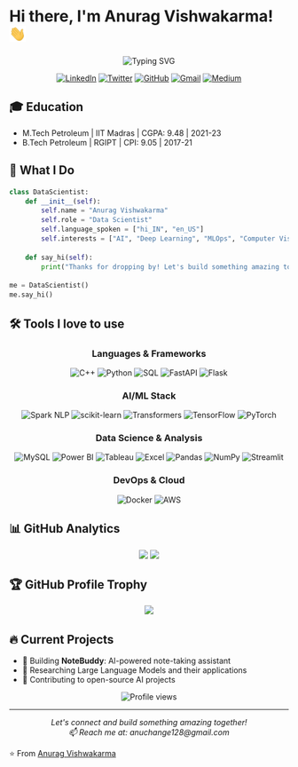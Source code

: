# Hi there, I'm Anurag Vishwakarma! <img src="https://raw.githubusercontent.com/ABSphreak/ABSphreak/master/gifs/Hi.gif" width="30px">

<div align="center">
  <img src="https://readme-typing-svg.herokuapp.com?font=Fira+Code&pause=1000&color=2F81F7&center=true&vCenter=true&width=435&lines=Data+Scientist+%7C+AI+Enthusiast;Code+%7C+Debug+%7C+Solve;Always+learning%2C+always+growing" alt="Typing SVG" />
</div>

<div align="center">
  
[![LinkedIn](https://img.shields.io/badge/LinkedIn-0077B5?style=for-the-badge&logo=linkedin&logoColor=white)](https://www.linkedin.com/in/anurag-vishwakarma-4a9a37168/)
[![Twitter](https://img.shields.io/badge/Twitter-1DA1F2?style=for-the-badge&logo=twitter&logoColor=white)](https://x.com/home)
[![GitHub](https://img.shields.io/badge/GitHub-100000?style=for-the-badge&logo=github&logoColor=white)](https://github.com/anuchange)
[![Gmail](https://img.shields.io/badge/Gmail-D14836?style=for-the-badge&logo=gmail&logoColor=white)](mailto:anuchange128@gmail.com)
[![Medium](https://img.shields.io/badge/Medium-12100E?style=for-the-badge&logo=medium&logoColor=white)](https://medium.com/@anuchange)

</div>

## 🎓 Education

- M.Tech Petroleum | IIT Madras | CGPA: 9.48 | 2021-23
- B.Tech Petroleum | RGIPT | CPI: 9.05 | 2017-21

## 🎯 What I Do

```python
class DataScientist:
    def __init__(self):
        self.name = "Anurag Vishwakarma"
        self.role = "Data Scientist"
        self.language_spoken = ["hi_IN", "en_US"]
        self.interests = ["AI", "Deep Learning", "MLOps", "Computer Vision"]
        
    def say_hi(self):
        print("Thanks for dropping by! Let's build something amazing together.")

me = DataScientist()
me.say_hi()
```

## 🛠️ Tools I love to use

<div align="center">

### Languages & Frameworks
![C++](https://img.shields.io/badge/C++-00599C?style=for-the-badge&logo=cplusplus&logoColor=white)
![Python](https://img.shields.io/badge/Python-FFD43B?style=for-the-badge&logo=python&logoColor=blue)
![SQL](https://img.shields.io/badge/SQL-4479A1?style=for-the-badge&logo=mysql&logoColor=white)
![FastAPI](https://img.shields.io/badge/FastAPI-009688?style=for-the-badge&logo=FastAPI&logoColor=white)
![Flask](https://img.shields.io/badge/Flask-000000?style=for-the-badge&logo=flask&logoColor=white)

### AI/ML Stack
![Spark NLP](https://img.shields.io/badge/Spark_NLP-E25A1C?style=for-the-badge&logo=apache-spark&logoColor=white)
![scikit-learn](https://img.shields.io/badge/scikit--learn-%23F7931E.svg?style=for-the-badge&logo=scikit-learn&logoColor=white)
![Transformers](https://img.shields.io/badge/Transformers-FF6F00?style=for-the-badge&logo=Transformers&logoColor=white)
![TensorFlow](https://img.shields.io/badge/TensorFlow-FF6F00?style=for-the-badge&logo=tensorflow&logoColor=white)
![PyTorch](https://img.shields.io/badge/PyTorch-EE4C2C?style=for-the-badge&logo=pytorch&logoColor=white)

### Data Science & Analysis
![MySQL](https://img.shields.io/badge/MySQL-4479A1?style=for-the-badge&logo=mysql&logoColor=white)
![Power BI](https://img.shields.io/badge/Power_BI-F2C811?style=for-the-badge&logo=power-bi&logoColor=black)
![Tableau](https://img.shields.io/badge/Tableau-E97627?style=for-the-badge&logo=tableau&logoColor=white)
![Excel](https://img.shields.io/badge/Excel-217346?style=for-the-badge&logo=microsoft-excel&logoColor=white)
![Pandas](https://img.shields.io/badge/Pandas-2C2D72?style=for-the-badge&logo=pandas&logoColor=white)
![NumPy](https://img.shields.io/badge/Numpy-777BB4?style=for-the-badge&logo=numpy&logoColor=white)
![Streamlit](https://img.shields.io/badge/Streamlit-FF4B4B?style=for-the-badge&logo=Streamlit&logoColor=white)

### DevOps & Cloud
![Docker](https://img.shields.io/badge/Docker-2CA5E0?style=for-the-badge&logo=docker&logoColor=white)
![AWS](https://img.shields.io/badge/AWS-232F3E?style=for-the-badge&logo=amazon-aws&logoColor=white)

</div>

## 📊 GitHub Analytics

<div align="center">
  <img height="180em" src="https://github-readme-stats.vercel.app/api?username=anuchange&show_icons=true&theme=tokyonight&include_all_commits=true&count_private=true"/>
  <img height="180em" src="https://github-readme-stats.vercel.app/api/top-langs/?username=anuchange&layout=compact&langs_count=8&theme=tokyonight"/>
</div>

## 🏆 GitHub Profile Trophy

<div align="center">
  <img src="https://github-profile-trophy.vercel.app/?username=anuchange&theme=tokyonight&column=7&margin-w=15&margin-h=15" />
</div>

## 🔥 Current Projects

- 🤖 Building **NoteBuddy**: AI-powered note-taking assistant
- 🧠 Researching Large Language Models and their applications
- 🎯 Contributing to open-source AI projects

<div align="center">
  <img src="https://komarev.com/ghpvc/?username=anuchange&label=Profile%20views&color=0e75b6&style=flat" alt="Profile views" />
</div>

---
<div align="center">
  <i>Let's connect and build something amazing together!</i>
  <br>
  <i>📫 Reach me at: anuchange128@gmail.com</i>
</div>

⭐️ From [Anurag Vishwakarma](https://github.com/anuchange)
